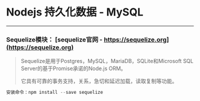 # Nodejs 持久化数据 - MySQL

---

### Sequelize模块： [sequelize官网 - https://sequelize.org](https://sequelize.org)

> Sequelize是用于Postgres，MySQL，MariaDB，SQLite和Microsoft SQL Server的基于Promise承诺的Node.js ORM。
>
> 它具有可靠的事务支持，关系，急切和延迟加载，读取复制等功能。

```js
安装命令：npm install --save sequelize
```

### 

